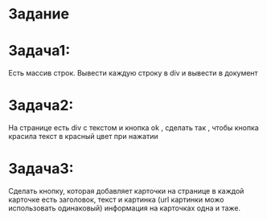 # Задание

# Задача1:
Есть массив строк. Вывести каждую строку в div и вывести в документ

# Задача2:
На странице есть div с текстом и кнопка ok , сделать так , чтобы кнопка красила текст в красный цвет при нажатии

# Задача3:
Сделать кнопку, которая добавляет карточки на странице
в каждой карточке есть заголовок, текст и картинка (url картинки можо использовать одинаковый)
информация на карточках одна и таже.